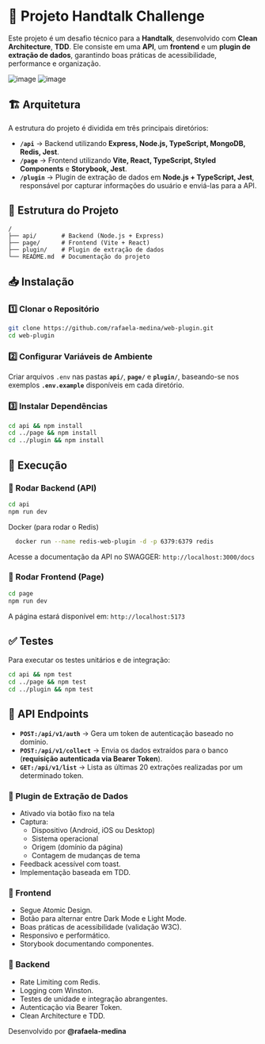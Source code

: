 # 🚀 Projeto Handtalk Challenge

Este projeto é um desafio técnico para a **Handtalk**, desenvolvido com **Clean Architecture**, **TDD**. Ele consiste em uma **API**, um **frontend** e um **plugin de extração de dados**, garantindo boas práticas de acessibilidade, performance e organização.

![image](https://github.com/user-attachments/assets/7827ecb1-9ddd-4d91-9268-857d29ed5fed)
![image](https://github.com/user-attachments/assets/4f5a5cc6-7cc9-4a43-bbda-85c8b754a7d7)



## 🏗️ Arquitetura

A estrutura do projeto é dividida em três principais diretórios:

- **`/api`** → Backend utilizando **Express, Node.js, TypeScript, MongoDB, Redis, Jest**.
- **`/page`** → Frontend utilizando **Vite, React, TypeScript, Styled Components** e **Storybook, Jest**.
- **`/plugin`** → Plugin de extração de dados em **Node.js + TypeScript, Jest**, responsável por capturar informações do usuário e enviá-las para a API.

## 📂 Estrutura do Projeto

```
/
├── api/       # Backend (Node.js + Express)
├── page/      # Frontend (Vite + React)
├── plugin/    # Plugin de extração de dados
└── README.md  # Documentação do projeto
```

## 📥 Instalação

### 1️⃣ Clonar o Repositório

```bash
git clone https://github.com/rafaela-medina/web-plugin.git
cd web-plugin
```

### 2️⃣ Configurar Variáveis de Ambiente

Criar arquivos `.env` nas pastas **`api/`**, **`page/`** e **`plugin/`**, baseando-se nos exemplos **`.env.example`** disponíveis em cada diretório.

### 3️⃣ Instalar Dependências

```bash
cd api && npm install
cd ../page && npm install
cd ../plugin && npm install
```

## 🚀 Execução

### 🔹 Rodar Backend (API)

```bash
cd api
npm run dev
```

Docker (para rodar o Redis)
```bash
  docker run --name redis-web-plugin -d -p 6379:6379 redis
```


Acesse a documentação da API no SWAGGER: `http://localhost:3000/docs`

### 🔹 Rodar Frontend (Page)

```bash
cd page
npm run dev
```

A página estará disponível em: `http://localhost:5173`

## ✅ Testes

Para executar os testes unitários e de integração:

```bash
cd api && npm test
cd ../page && npm test
cd ../plugin && npm test
```

## 📡 API Endpoints

- **`POST:/api/v1/auth`** → Gera um token de autenticação baseado no domínio.
- **`POST:/api/v1/collect`** → Envia os dados extraídos para o banco (**requisição autenticada via Bearer Token**).
- **`GET:/api/v1/list`** →  Lista as últimas 20 extrações realizadas por um determinado token.

### 📌 Plugin de Extração de Dados

- Ativado via botão fixo na tela
- Captura:
  - Dispositivo (Android, iOS ou Desktop)
  - Sistema operacional
  - Origem (domínio da página)
  - Contagem de mudanças de tema
- Feedback acessível com toast.
- Implementação baseada em TDD.

### 📌 Frontend

- Segue Atomic Design.
- Botão para alternar entre Dark Mode e Light Mode.
- Boas práticas de acessibilidade (validação W3C).
- Responsivo e performático.
- Storybook documentando componentes.

### 📌 Backend

- Rate Limiting com Redis.
- Logging com Winston.
- Testes de unidade e integração abrangentes.
- Autenticação via Bearer Token.
- Clean Architecture e TDD.

Desenvolvido por **@rafaela-medina** 

